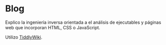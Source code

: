 # Blog

Explico la ingeniería inversa orientada a el análisis de ejecutables y páginas web que incorporan HTML, CSS o JavaScript.

Utilizo [TiddlyWiki](https://tiddlywiki.com/).

